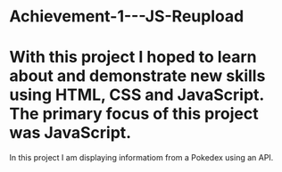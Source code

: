 # Achievement-1---JS-Reupload

# With this project I hoped to learn about and demonstrate new skills using HTML, CSS and JavaScript. The primary focus of this project was JavaScript.

In this project I am displaying informatiom from a Pokedex using an API.
